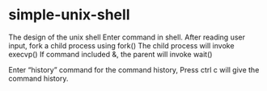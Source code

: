 # simple-unix-shell


The design of the unix shell
Enter command in shell. 
After reading user input, fork a child process using fork() 
The child process will invoke execvp() 
If command included &, the parent will invoke wait()


Enter “history” command for the command history,
Press ctrl c will give the command history.
